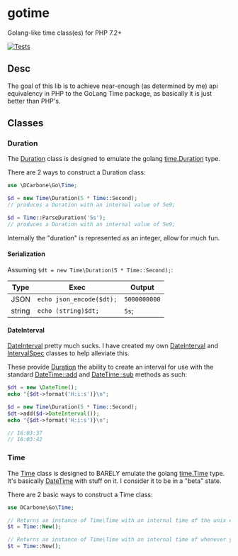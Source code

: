 # gotime
Golang-like time class(es) for PHP 7.2+

[![Tests](https://github.com/dcarbone/gotime/actions/workflows/tests.yml/badge.svg)](https://github.com/dcarbone/gotime/actions/workflows/tests.yml)

## Desc

The goal of this lib is to achieve near-enough (as determined by me) api equivalency in PHP to the GoLang Time package,
as basically it is just better than PHP's.

## Classes

### Duration

The [Duration](src/Time/Duration.php) class is designed to emulate the golang 
[time.Duration](https://golang.org/src/time/time.go#L620) type.

There are 2 ways to construct a Duration class:

```php
use \DCarbone\Go\Time;

$d = new Time\Duration(5 * Time::Second);
// produces a Duration with an internal value of 5e9;

$d = Time::ParseDuration('5s');
// produces a Duration with an internal value of 5e9;
```

Internally the "duration" is represented as an integer, allow for much fun.

#### Serialization
Assuming `$dt = new Time\Duration(5 * Time::Second);`:

|Type|Exec|Output|
|----|----|------|
|JSON|`echo json_encode($dt);`|`5000000000`|
|string|`echo (string)$dt;`|`5s`;

#### DateInterval

[DateInterval](http://php.net/manual/en/class.dateinterval.php) pretty much sucks.  I have created my own 
[DateInterval](src/Time/DateInterval.php) and [IntervalSpec](src/Time/IntervalSpec.php) classes to help alleviate this.

These provide [Duration](src/Time/Duration.php) the ability to create an interval for use with the standard 
[DateTime::add](http://php.net/manual/en/datetime.add.php) and 
[DateTime::sub](http://php.net/manual/en/datetime.sub.php) methods as such:

```php
$dt = new \DateTime();
echo "{$dt->format('H:i:s')}\n";

$d = new Time\Duration(5 * Time::Second);
$dt->add($d->DateInterval());
echo "{$dt->format('H:i:s')}\n";

// 16:03:37
// 16:03:42
```

### Time

The [Time](src/Time/Time.php) class is designed to BARELY emulate the golang 
[time.Time](https://golang.org/src/time/time.go#L116) type.  It's basically 
[DateTime](http://php.net/manual/en/class.datetime.php) with stuff on it.  I consider it to be in a "beta" state.

There are 2 basic ways to construct a Time class:

```php
use DCarbone\Go\Time;

// Returns an instance of Time\Time with an internal time of the unix epoch 
$t = Time::New();

// Returns an instance of Time\Time with an internal time of whenever you constructed it. 
$t = Time::Now();
```
